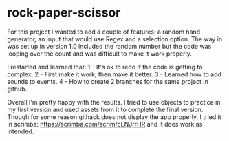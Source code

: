 # rock-paper-scissor

For this project I wanted to add a couple of features: a random hand generator, an input that would use Regex and a selection option. 
The way in was set up in version 1.0 included the random number but the code was looping over the count and was difficult to make it 
work properly. 

I restarted and learned that:
1 - It's ok to redo if the code is getting to complex. 
2 - First make it work, then make it better.
3 - Learned how to add sounds to events.
4 - How to create 2 branches for the same project in github.

Overall I'm pretty happy with the results. I tried to use objects to practice in my first version and used assets from it to complete
the final version. Though for some reason githack does not display the app properly, I tried it in scrimba: https://scrimba.com/scrim/cLNJrrHR
and it does work as intended.

